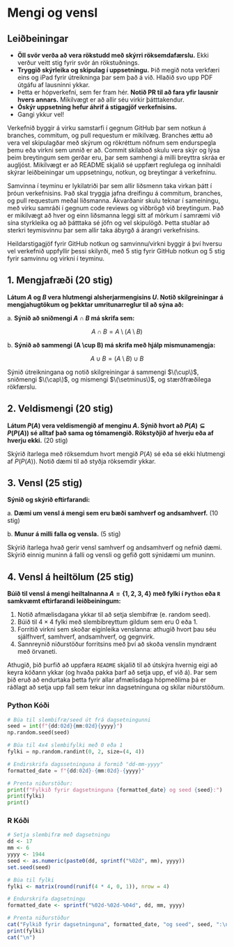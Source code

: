 # Mengi og vensl

## Leiðbeiningar

- **Öll svör verða að vera rökstudd með skýrri röksemdafærslu.** Ekki verður veitt stig fyrir svör
  án rökstuðnings.
- **Tryggið skýrleika og skipulag í uppsetningu.** Þið megið nota verkfæri eins og iPad fyrir
  útreikninga þar sem það á við. Hlaðið svo upp PDF útgáfu af lausninni ykkar.
- Þetta er hópverkefni, sem fer fram hér. **Notið PR til að fara yfir lausnir hvers annars.**
  Mikilvægt er að allir séu virkir þátttakendur.
- **Óskýr uppsetning hefur áhrif á stigagjöf verkefnisins.**
- Gangi ykkur vel!

Verkefnið byggir á virku samstarfi í gegnum GitHub þar sem notkun á branches, commitum, og pull
requestum er mikilvæg. Branches ættu að vera vel skipulagðar með skýrum og rökréttum nöfnum sem
endurspegla þemu eða virkni sem unnið er að. Commit skilaboð skulu vera skýr og lýsa þeim
breytingum sem gerðar eru, þar sem samhengi á milli breyttra skráa er augljóst. Mikilvægt er að
README skjalið sé uppfært reglulega og innihaldi skýrar leiðbeiningar um uppsetningu, notkun, og
breytingar á verkefninu.

Samvinna í teyminu er lykilatriði þar sem allir liðsmenn taka virkan þátt í þróun verkefnisins. Það
skal tryggja jafna dreifingu á commitum, branches, og pull requestum meðal liðsmanna. Ákvarðanir
skulu teknar í sameiningu, með virku samráði í gegnum code reviews og viðbrögð við breytingum. Það
er mikilvægt að hver og einn liðsmanna leggi sitt af mörkum í samræmi við sína styrkleika og að
þátttaka sé jöfn og vel skipulögð. Þetta stuðlar að sterkri teymisvinnu þar sem allir taka ábyrgð á
árangri verkefnisins.

Heildarstigagjöf fyrir GitHub notkun og samvinnu/virkni byggir á því hversu vel verkefnið uppfyllir
þessi skilyrði, með 5 stig fyrir GitHub notkun og 5 stig fyrir samvinnu og virkni í teyminu.

## 1. Mengjafræði (20 stig)

**Látum $A$ og $B$ vera hlutmengi alsherjarmengisins $U$. Notið skilgreiningar á
mengjahugtökum og þekktar umritunarreglur til að sýna að:**

a. **Sýnið að sniðmengi $A \cap B$ má skrifa sem:**

$$ A \cap B = A \setminus (A \setminus B) $$

   
b. **Sýnið að sammengi \(A \cup B\) má skrifa með hjálp mismunamengja:**  

$$ A \cup B = (A \setminus B) \cup B $$

Sýnið útreikningana og notið skilgreiningar á sammengi $\(\cup\)$, sniðmengi $\(\cap\)$,
og mismengi $\(\setminus\)$, og stærðfræðilega rökfærslu.

## 2. Veldismengi (20 stig)

**Látum $P(A)$ vera veldismengið af menginu $A$. Sýnið hvort að $P(A) \subseteq P(P(A))$ sé
alltaf það sama og tómamengið. Rökstyðjið af hverju eða af hverju ekki.** (20 stig)

Skýrið ítarlega með röksemdum hvort mengið $P(A)$ sé eða sé ekki hlutmengi af $P(P(A))$. Notið
dæmi til að styðja röksemdir ykkar.

## 3. Vensl (25 stig)

**Sýnið og skýrið eftirfarandi:**

a. **Dæmi um vensl á mengi sem eru bæði samhverf og andsamhverf.** (10 stig)

b. **Munur á milli falla og vensla.** (5 stig)

Skýrið ítarlega hvað gerir vensl samhverf og andsamhverf og nefnið dæmi. Skýrið einnig muninn á
falli og vensli og gefið gott sýnidæmi um muninn.

## 4. Vensl á heiltölum (25 stig)

**Búið til vensl á mengi heiltalnanna $A = \{1, 2, 3, 4\}$ með fylki í `Python` eða `R` samkvæmt
eftirfarandi leiðbeiningum:**

1. Notið afmælisdagana ykkar til að setja slembifræ (e. random seed).
2. Búið til $4 \times 4$ fylki með slembibreyttum gildum sem eru 0 eða 1.
3. Forritið virkni sem skoðar eiginleika venslanna: athugið hvort þau
   séu sjálfhverf, samhverf, andsamhverf, og gegnvirk.
4. Sannreynið niðurstöður forritsins með því að skoða venslin myndrænt með örvaneti.

Athugið, þið þurfið að uppfæra `README` skjalið til að útskýra hvernig eigi að keyra kóðann ykkar
(og hvaða pakka þarf að setja upp, ef við á). Þar sem þið eruð að endurtaka þetta fyrir allar
afmælisdaga hópmeðlima þá er ráðlagt að setja upp fall sem tekur inn dagsetninguna og skilar
niðurstöðum.

### Python Kóði

```python
# Búa til slembifræ/seed út frá dagsetningunni
seed = int(f"{dd:02d}{mm:02d}{yyyy}")
np.random.seed(seed)

# Búa til 4x4 slembifylki með 0 eða 1
fylki = np.random.randint(0, 2, size=(4, 4))

# Endirskrifa dagssetninguna á formið "dd-mm-yyyy"
formatted_date = f"{dd:02d}-{mm:02d}-{yyyy}"

# Prenta niðurstöður:
print(f"Fylkið fyrir dagsetninguna {formatted_date} og seed {seed}:")
print(fylki)
print()
```

### R Kóði

```r
# Setja slembifræ með dagsetningu
dd <- 17
mm <- 6
yyyy <- 1944
seed <- as.numeric(paste0(dd, sprintf("%02d", mm), yyyy))
set.seed(seed)

# Búa til fylki
fylki <- matrix(round(runif(4 * 4, 0, 1)), nrow = 4)

# Endurskrifa dagsetningu
formatted_date <- sprintf("%02d-%02d-%04d", dd, mm, yyyy)

# Prenta niðurstöður
cat("Fylkið fyrir dagsetninguna", formatted_date, "og seed", seed, ":\n")
print(fylki)
cat("\n")
```
